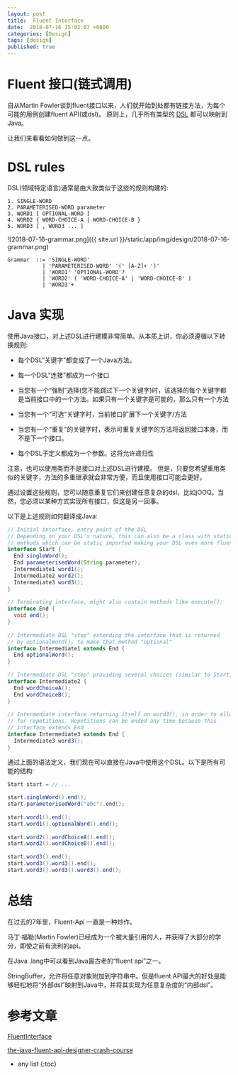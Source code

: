 ```yaml
---
layout: post
title:  Fluent Interface
date:  2018-07-16 15:02:07 +0800
categories: [Design]
tags: [design]
published: true
---
```


# Fluent 接口(链式调用)

自从Martin Fowler谈到fluent接口以来，人们就开始到处都有链接方法，为每个可能的用例创建fluent API(或dsl)。
原则上，几乎所有类型的 [DSL](https://en.wikipedia.org/wiki/Domain-specific_language) 都可以映射到Java。

让我们来看看如何做到这一点。

# DSL rules

DSL(领域特定语言)通常是由大致类似于这些的规则构建的:

```
1. SINGLE-WORD
2. PARAMETERISED-WORD parameter
3. WORD1 [ OPTIONAL-WORD ]
4. WORD2 { WORD-CHOICE-A | WORD-CHOICE-B }
5. WORD3 [ , WORD3 ... ]
```

![2018-07-16-grammar.png]({{ site.url }}/static/app/img/design/2018-07-16-grammar.png)

```
Grammar  ::= 'SINGLE-WORD'
           | 'PARAMETERISED-WORD' '(' [A-Z]+ ')'
           | 'WORD1' 'OPTIONAL-WORD'?
           | 'WORD2' ( 'WORD-CHOICE-A' | 'WORD-CHOICE-B' )
           | 'WORD3'+
```

# Java 实现

使用Java接口，对上述DSL进行建模非常简单。从本质上讲，你必须遵循以下转换规则:

- 每个DSL“关键字”都变成了一个Java方法。

- 每一个DSL“连接”都成为一个接口

- 当您有一个“强制”选择(您不能跳过下一个关键字)时，该选择的每个关键字都是当前接口中的一个方法。如果只有一个关键字是可能的，那么只有一个方法

- 当您有一个“可选”关键字时，当前接口扩展下一个关键字/方法

- 当您有一个“重复”的关键字时，表示可重复关键字的方法将返回接口本身，而不是下一个接口。

- 每个DSL子定义都成为一个参数。这将允许递归性

注意，也可以使用类而不是接口对上述DSL进行建模。
但是，只要您希望重用类似的关键字，方法的多重继承就会非常方便，而且使用接口可能会更好。

通过设置这些规则，您可以随意重复它们来创建任意复杂的dsl，比如jOOQ。当然，您必须以某种方式实现所有接口，但这是另一回事。

以下是上述规则如何翻译成Java:

```java
// Initial interface, entry point of the DSL
// Depending on your DSL's nature, this can also be a class with static
// methods which can be static imported making your DSL even more fluent
interface Start {
  End singleWord();
  End parameterisedWord(String parameter);
  Intermediate1 word1();
  Intermediate2 word2();
  Intermediate3 word3();
}
 
// Terminating interface, might also contain methods like execute();
interface End {
  void end();
}
 
// Intermediate DSL "step" extending the interface that is returned
// by optionalWord(), to make that method "optional"
interface Intermediate1 extends End {
  End optionalWord();
}
 
// Intermediate DSL "step" providing several choices (similar to Start)
interface Intermediate2 {
  End wordChoiceA();
  End wordChoiceB();
}
 
// Intermediate interface returning itself on word3(), in order to allow
// for repetitions. Repetitions can be ended any time because this 
// interface extends End
interface Intermediate3 extends End {
  Intermediate3 word3();
}
```

通过上面的语法定义，我们现在可以直接在Java中使用这个DSL。以下是所有可能的结构:

```java
Start start = // ...
 
start.singleWord().end();
start.parameterisedWord("abc").end();
 
start.word1().end();
start.word1().optionalWord().end();
 
start.word2().wordChoiceA().end();
start.word2().wordChoiceB().end();
 
start.word3().end();
start.word3().word3().end();
start.word3().word3().word3().end();
```

# 总结

在过去的7年里，Fluent-Api 一直是一种炒作。

马丁·福勒(Martin Fowler)已经成为一个被大量引用的人，并获得了大部分的学分，即使之前有流利的api。

在Java .lang中可以看到Java最古老的“fluent api”之一。

StringBuffer，允许将任意对象附加到字符串中。但是fluent API最大的好处是能够轻松地将“外部dsl”映射到Java中，并将其实现为任意复杂度的“内部dsl”。

# 参考文章

[FluentInterface](https://martinfowler.com/bliki/FluentInterface.html)

[the-java-fluent-api-designer-crash-course](https://blog.jooq.org/2012/01/05/the-java-fluent-api-designer-crash-course/)






* any list
{:toc}